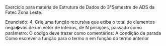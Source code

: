 Exercício para matéria de Estrutura de Dados do 3°Semestre de ADS da Fatec Zona Leste.

Enunciado:
4. Crie uma função recursiva que exiba o total de elementos nega�vos de um vetor de inteiros, de N posições, passado como parâmetro: O código deve trazer como comentários: A condição de parada Como escrever a função para o termo n em função do termo anterior